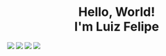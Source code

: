 <h1 align="center">Hello, World! <br> I'm Luiz Felipe</h1>
<div>
<!--CONTATOS -->
  <a href="https://www.linkedin.com/in/luizpes/" target="_blank"><img src="https://img.shields.io/badge/-LinkedIn-%230077B5?style=for-the-badge&logo=linkedin&logoColor=white" target="_blank"></a> 
  <a href = "mailto:luckpecontato@gmail.com"><img src="https://img.shields.io/badge/Gmail-D14836?style=for-the-badge&logo=gmail&logoColor=white" target="_blank"></a>
  <a href="https://www.instagram.com/luckpes/" target="_blank"><img src="https://img.shields.io/badge/Instagram-E4405F?style=for-the-badge&logo=instagram&logoColor=white"></a>
  <a href="https://luizpereiradev.github.io/" target="_blank"><img src="https://img.shields.io/badge/portfólio-CC6699?style=for-the-badge&logo=About.me&logoColor=white"></a>
</div>
  
